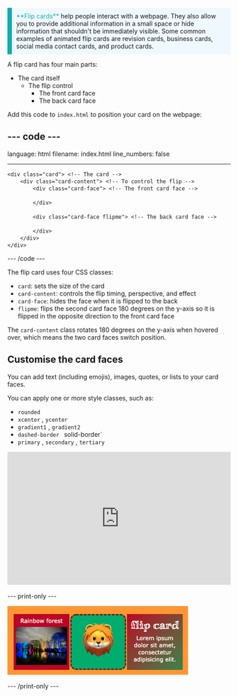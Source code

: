 <p style="border-left: solid; border-width:10px; border-color: #0faeb0; background-color: aliceblue; padding: 10px;">
<span style="color: #0faeb0">**Flip cards**</span> help people interact with a webpage. They also allow you to provide additional information in a small space or hide information that shouldn't be immediately visible. Some common examples of animated flip cards are revision cards, business cards, social media contact cards, and product cards. 
</p>

A flip card has four main parts:
+ The card itself
  + The flip control
    + The front card face
    + The back card face

Add this code to `index.html` to position your card on the webpage: 

--- code ---
---
language: html
filename: index.html
line_numbers: false

---
    <div class="card"> <!-- The card -->
        <div class="card-content"> <!-- To control the flip -->
            <div class="card-face"> <!-- The front card face -->
              
            </div>
          
            <div class="card-face flipme"> <!-- The back card face -->
              
            </div>
        </div>
    </div>

--- /code ---

The flip card uses four CSS classes:
+ `card`: sets the size of the card 
+ `card-content`: controls the flip timing, perspective, and effect 
+ `card-face`: hides the face when it is flipped to the back
+ `flipme`: flips the second card face 180 degrees on the y-axis so it is flipped in the opposite direction to the front card face

The `card-content` class rotates 180 degrees on the y-axis when hovered over, which means the two card faces switch position.

## Customise the card faces

You can add text (including emojis), images, quotes, or lists to your card faces. 

You can apply one or more style classes, such as:
+ `rounded`
+ `xcenter` , `ycenter`
+ `gradient1` , `gradient2`
+ `dashed-border` ` `solid-border`
+ `primary` , `secondary` , `tertiary`

<iframe src="https://trinket.io/embed/html/886cbdcb64?toggleCode=true" width="100%" height="300" frameborder="0" marginwidth="0" marginheight="0" allowfullscreen></iframe>

--- print-only ---

![A strip of example flip cards.](images/flip-example.png)

--- /print-only ---
